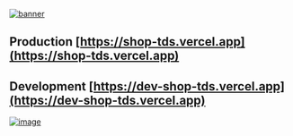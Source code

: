 [![banner](https://user-images.githubusercontent.com/86517195/207570468-afc46976-c817-4b64-a8cc-f5c2ad2a4b84.svg)](https://shop-tds.vercel.app)

## Production [https://shop-tds.vercel.app](https://shop-tds.vercel.app)

## Development [https://dev-shop-tds.vercel.app](https://dev-shop-tds.vercel.app)

[![image](https://user-images.githubusercontent.com/86517195/207569190-d7efaab3-2f5f-4d79-a07d-90571e79ee77.png)](https://shop-tds.vercel.app)
